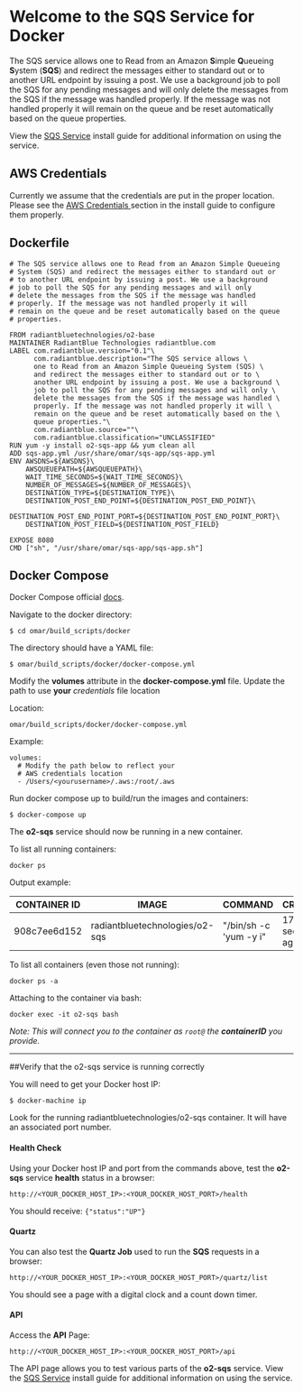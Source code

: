 # Welcome to the SQS Service for Docker

The SQS service allows one to Read from an Amazon **S**imple **Q**ueueing **S**ystem (**SQS**) and redirect the messages either to standard out or to another URL endpoint by issuing a post.  We use a background job to poll the SQS for any pending messages and will only delete the messages from the SQS if the message was handled properly.  If the message was not handled properly it will remain on the queue and be reset automatically based on the queue properties.

View the [SQS Service](../install-guide/sqs-app.md#Installation) install guide for additional information on using the service.

## AWS Credentials

Currently we assume that the credentials are put in the proper location.  Please see the [AWS Credentials ](../install-guide/sqs-app.md#aws-credentials) section in the install guide to configure them properly.

## Dockerfile
```
# The SQS service allows one to Read from an Amazon Simple Queueing
# System (SQS) and redirect the messages either to standard out or
# to another URL endpoint by issuing a post. We use a background
# job to poll the SQS for any pending messages and will only
# delete the messages from the SQS if the message was handled
# properly. If the message was not handled properly it will
# remain on the queue and be reset automatically based on the queue
# properties.

FROM radiantbluetechnologies/o2-base
MAINTAINER RadiantBlue Technologies radiantblue.com
LABEL com.radiantblue.version="0.1"\
      com.radiantblue.description="The SQS service allows \
      one to Read from an Amazon Simple Queueing System (SQS) \
      and redirect the messages either to standard out or to \
      another URL endpoint by issuing a post. We use a background \
      job to poll the SQS for any pending messages and will only \
      delete the messages from the SQS if the message was handled \
      properly. If the message was not handled properly it will \
      remain on the queue and be reset automatically based on the \
      queue properties."\
      com.radiantblue.source=""\
      com.radiantblue.classification="UNCLASSIFIED"
RUN yum -y install o2-sqs-app && yum clean all
ADD sqs-app.yml /usr/share/omar/sqs-app/sqs-app.yml
ENV AWSDNS=${AWSDNS}\
    AWSQUEUEPATH=${AWSQUEUEPATH}\
    WAIT_TIME_SECONDS=${WAIT_TIME_SECONDS}\
    NUMBER_OF_MESSAGES=${NUMBER_OF_MESSAGES}\
    DESTINATION_TYPE=${DESTINATION_TYPE}\
    DESTINATION_POST_END_POINT=${DESTINATION_POST_END_POINT}\
    DESTINATION_POST_END_POINT_PORT=${DESTINATION_POST_END_POINT_PORT}\
    DESTINATION_POST_FIELD=${DESTINATION_POST_FIELD}

EXPOSE 8080
CMD ["sh", "/usr/share/omar/sqs-app/sqs-app.sh"]

```

## Docker Compose

Docker Compose official [docs](https://docs.docker.com/compose/overview/).

Navigate to the docker directory:

```
$ cd omar/build_scripts/docker
```

The directory should have a YAML file:

```
$ omar/build_scripts/docker/docker-compose.yml
```

Modify the **volumes** attribute in the **docker-compose.yml** file. Update the path to use **your** _credentials_ file location

Location:

```
omar/build_scripts/docker/docker-compose.yml
```

Example:

```  
volumes:
  # Modify the path below to reflect your
  # AWS credentials location
  - /Users/<yourusername>/.aws:/root/.aws

```

Run docker compose up to build/run the images and containers:
```
$ docker-compose up
```


The **o2-sqs** service should now be running in a new container.  

To list all running containers:

```
docker ps
```

Output example:

CONTAINER ID | IMAGE | COMMAND | CREATED | PORTS | NAMES
------------ | ------------- | ------------ | ------------ | ------------ | ------------
908c7ee6d152 | radiantbluetechnologies/o2-sqs  | "/bin/sh -c 'yum -y i" | 17 seconds ago | 0.0.0.0:5000->8080/tcp | o2-sqs


To list all containers (even those not running):

```
docker ps -a
```

Attaching to the container via bash:

```
docker exec -it o2-sqs bash
```
*Note: This will connect you to the container as `root@` the **containerID** you provide.*

---

##Verify that the o2-sqs service is running correctly

You will need to get your Docker host IP:
```
$ docker-machine ip
```

Look for the running radiantbluetechnologies/o2-sqs container.  It will have an associated port number.

#### Health Check
Using your Docker host IP and port from the commands above, test the **o2-sqs** service **health** status in a browser:
```
http://<YOUR_DOCKER_HOST_IP>:<YOUR_DOCKER_HOST_PORT>/health
```
You should receive:
`{"status":"UP"}`

#### Quartz
You can also test the **Quartz Job** used to run the **SQS** requests in a browser:
```
http://<YOUR_DOCKER_HOST_IP>:<YOUR_DOCKER_HOST_PORT>/quartz/list
```
You should see a page with a digital clock and a count down timer.

#### API
Access the **API** Page:
```
http://<YOUR_DOCKER_HOST_IP>:<YOUR_DOCKER_HOST_PORT>/api
```
The API page allows you to test various parts of the **o2-sqs** service.  View the [SQS Service](../install-guide/sqs-app.md#Installation) install guide for additional information on using the service.
